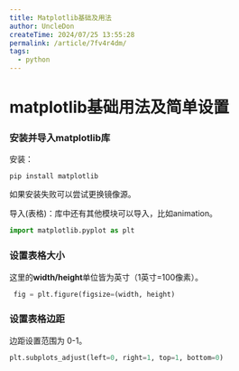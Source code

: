 ```yaml
---
title: Matplotlib基础及用法
author: UncleDon
createTime: 2024/07/25 13:55:28
permalink: /article/7fv4r4dm/
tags:
  - python
---
```

# matplotlib基础用法及简单设置

### 安装并导入matplotlib库

安装：

```shell
pip install matplotlib
```

如果安装失败可以尝试更换镜像源。

导入(表格)：库中还有其他模块可以导入，比如animation。

```python
import matplotlib.pyplot as plt
```

### 设置表格大小

这里的**width/height**单位皆为英寸（1英寸=100像素）。

```python
 fig = plt.figure(figsize=(width, height)
```

### 设置表格边距

边距设置范围为 0-1。

```python
plt.subplots_adjust(left=0, right=1, top=1, bottom=0)
```
